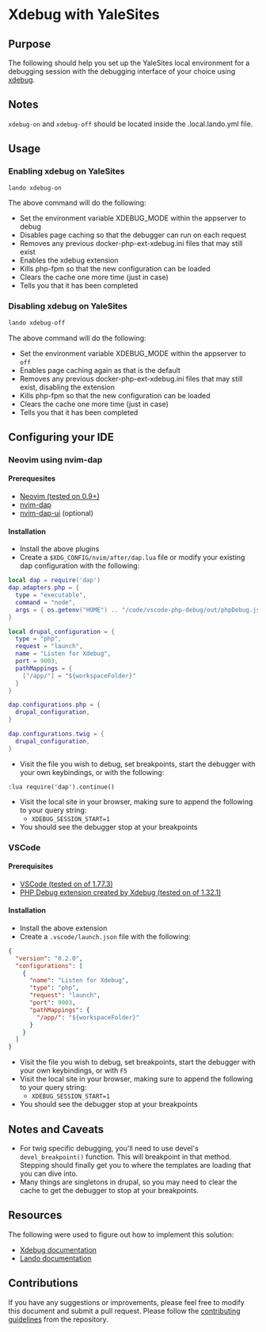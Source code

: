 # Xdebug with YaleSites

## Purpose

The following should help you set up the YaleSites local environment for a debugging session with the debugging interface of your choice using [xdebug](https://xdebug.org).

## Notes

`xdebug-on` and `xdebug-off` should be located inside the .local.lando.yml file.

## Usage

### Enabling xdebug on YaleSites

```sh
lando xdebug-on
```

The above command will do the following:

- Set the environment variable XDEBUG_MODE within the appserver to debug
- Disables page caching so that the debugger can run on each request
- Removes any previous docker-php-ext-xdebug.ini files that may still exist
- Enables the xdebug extension
- Kills php-fpm so that the new configuration can be loaded
- Clears the cache one more time (just in case)
- Tells you that it has been completed

### Disabling xdebug on YaleSites

```sh
lando xdebug-off
```

The above command will do the following:

- Set the environment variable XDEBUG_MODE within the appserver to `off`
- Enables page caching again as that is the default
- Removes any previous docker-php-ext-xdebug.ini files that may still exist, disabling the extension
- Kills php-fpm so that the new configuration can be loaded
- Clears the cache one more time (just in case)
- Tells you that it has been completed

## Configuring your IDE

### Neovim using nvim-dap

#### Prerequesites

- [Neovim (tested on 0.9+)](https://neovim.io)
- [nvim-dap](https://github.com/mfussenegger/nvim-dap)
- [nvim-dap-ui](https://github.com/rcarriga/nvim-dap-ui) (optional)

#### Installation

- Install the above plugins
- Create a `$XDG_CONFIG/nvim/after/dap.lua` file or modify your existing dap configuration with the following:

```lua
local dap = require('dap')
dap.adapters.php = {
  type = "executable",
  command = "node",
  args = { os.getenv("HOME") .. "/code/vscode-php-debug/out/phpDebug.js" }
}

local drupal_configuration = {
  type = "php",
  request = "launch",
  name = "Listen for Xdebug",
  port = 9003,
  pathMappings = {
    ["/app/"] = "${workspaceFolder}"
  }
}

dap.configurations.php = {
  drupal_configuration,
}

dap.configurations.twig = {
  drupal_configuration,
}

```

- Visit the file you wish to debug, set breakpoints, start the debugger with your own keybindings, or with the following:
```vim
:lua require('dap').continue()
```
- Visit the local site in your browser, making sure to append the following to your query string:
  - `XDEBUG_SESSION_START=1`
- You should see the debugger stop at your breakpoints

### VSCode

#### Prerequisites

- [VSCode (tested on of 1.77.3)](https://code.visualstudio.com)
- [PHP Debug extension created by Xdebug (tested on of 1.32.1)](https://marketplace.visualstudio.com/items?itemName=xdebug.php-debug)

#### Installation

- Install the above extension
- Create a `.vscode/launch.json` file with the following:

```json
{
  "version": "0.2.0",
  "configurations": [
    {
      "name": "Listen for Xdebug",
      "type": "php",
      "request": "launch",
      "port": 9003,
      "pathMappings": {
        "/app/": "${workspaceFolder}"
      }
    }
  ]
}
```

- Visit the file you wish to debug, set breakpoints, start the debugger with your own keybindings, or with `F5`
- Visit the local site in your browser, making sure to append the following to your query string:
  - `XDEBUG_SESSION_START=1`
- You should see the debugger stop at your breakpoints

## Notes and Caveats

- For twig specific debugging, you'll need to use devel's `devel_breakpoint()` function.  This will breakpoint in that method.  Stepping should finally get you to where the templates are loading that you can dive into.
- Many things are singletons in drupal, so you may need to clear the cache to get the debugger to stop at your breakpoints.

## Resources

The following were used to figure out how to implement this solution:

- [Xdebug documentation](https://xdebug.org/docs/remote)
- [Lando documentation](https://docs.lando.dev/guides/lando-phpstorm.html)

## Contributions

If you have any suggestions or improvements, please feel free to modify this document and submit a pull request.  Please follow the [contributing guidelines](https://github.com/yalesites-org/yalesites-project/blob/develop/docs/CONTRIBUTING.md) from the repository.

